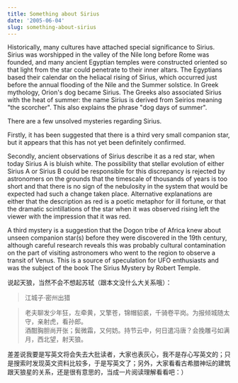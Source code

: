 ```yaml
---
title: Something about Sirius
date: '2005-06-04'
slug: something-about-sirius
---
```


Historically, many cultures have attached special significance to Sirius. Sirius was worshipped in the valley of the Nile long before Rome was founded, and many ancient Egyptian temples were constructed oriented so that light from the star could penetrate to their inner altars. The Egyptians based their calendar on the heliacal rising of Sirius, which occurred just before the annual flooding of the Nile and the Summer solstice. In Greek mythology, Orion's dog became Sirius. The Greeks also associated Sirius with the heat of summer: the name Sirius is derived from Seirios meaning "the scorcher". This also explains the phrase "dog days of summer".

There are a few unsolved mysteries regarding Sirius.

Firstly, it has been suggested that there is a third very small companion star, but it appears that this has not yet been definitely confirmed.

Secondly, ancient observations of Sirius describe it as a red star, when today Sirius A is bluish white. The possibility that stellar evolution of either Sirius A or Sirius B could be responsible for this discrepancy is rejected by astronomers on the grounds that the timescale of thousands of years is too short and that there is no sign of the nebulosity in the system that would be expected had such a change taken place. Alternative explanations are either that the description as red is a poetic metaphor for ill fortune, or that the dramatic scintillations of the star when it was observed rising left the viewer with the impression that it was red.

A third mystery is a suggestion that the Dogon tribe of Africa knew about unseen companion star(s) before they were discovered in the 19th century, although careful research reveals this was probably cultural contamination on the part of visiting astronomers who went to the region to observe a transit of Venus. This is a source of speculation for UFO enthusiasts and was the subject of the book The Sirius Mystery by Robert Temple.

说起天狼，当然不会不想起苏轼（跟本文没什么大关系哦）：

> 江城子·密州出猎

> 老夫聊发少年狂，左牵黄，又擎苍，锦帽貂裘，千骑卷平岗。为报倾城随太守，亲射虎，看孙郎。  
> 酒酣胸胆尚开张；鬓微霜，又何妨。持节云中，何日遣冯唐？会挽雕弓如满月，西北望，射天狼。

差差说我要是写英文将会失去大批读者，大家也表灰心，我不是存心写英文的；只是搜索时发现英文资料比较多，于是写英文了；另外，大家看看古希腊神坛的建筑跟天狼星的关系，还是很有意思的，当成一片阅读理解看看吧：）
